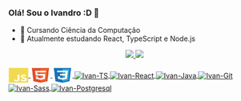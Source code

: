 ### Olá! Sou o Ivandro :D 👋

- 🔭 Cursando Ciência da Computação
- 🌱 Atualmente estudando React, TypeScript e Node.js
<div align="center">
  <a href="https://github.com/ivnovais">
  <img height="160em" src="https://github-readme-stats.vercel.app/api?username=ivnovais&show_icons=true&theme=dracula&include_all_commits=true&count_private=true"/>
  <img height="160em" src="https://github-readme-stats.vercel.app/api/top-langs/?username=ivnovais&layout=compact&langs_count=7&theme=dracula"/>
</div>
<div style="display: inline_block"><br>
  <img align="center" alt="Ivan-JS" height="30" width="40" src="https://raw.githubusercontent.com/devicons/devicon/master/icons/javascript/javascript-plain.svg">
  <img align="center" alt="Ivan-HTML" height="30" width="40" src="https://raw.githubusercontent.com/devicons/devicon/master/icons/html5/html5-original.svg">
  <img align="center" alt="Ivan-CSS" height="30" width="40" src="https://raw.githubusercontent.com/devicons/devicon/master/icons/css3/css3-original.svg">
  <img align="center" alt="Ivan-TS" height="30" width="40" src="https://cdn.jsdelivr.net/gh/devicons/devicon@latest/icons/typescript/typescript-original.svg" />
  <img align="center" alt="Ivan-React" height="30" width="40" src="https://cdn.jsdelivr.net/gh/devicons/devicon@latest/icons/react/react-original.svg" />
  <img align="center" alt="Ivan-Java" height="30" width="40" src="https://cdn.jsdelivr.net/gh/devicons/devicon/icons/java/java-original.svg">
  <img align="center" alt="Ivan-Git" height="30" width="40" src="https://cdn.jsdelivr.net/gh/devicons/devicon/icons/git/git-original.svg">
  <img align="center" alt="Ivan-Sass" height="30" width="40" src="https://cdn.jsdelivr.net/gh/devicons/devicon/icons/sass/sass-original.svg">
  <img align="center" alt="Ivan-Postgresql" height="30" width="40" src="https://cdn.jsdelivr.net/gh/devicons/devicon/icons/postgresql/postgresql-original-wordmark.svg">
</div>
